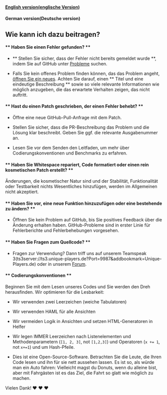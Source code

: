 #### [English version(englische Version)](https://github.com/Oberleutnant20/Spediverwaltung/blob/master/docs/CONTRIBUTING_en.md)
#### German version(Deutsche version)


## Wie kann ich dazu beitragen?

#### ** Haben Sie einen Fehler gefunden? **

* ** Stellen Sie sicher, dass der Fehler nicht bereits gemeldet wurde **, indem Sie auf GitHub unter [Probleme](https://github.com/Oberleutnant20/HSQLDB-Template/issues) suchen.

* Falls Sie kein offenes Problem finden können, das das Problem angeht, [öffnen Sie ein neues](https://github.com/Oberleutnant20/HSQLDB-Template/issues/new). Achten Sie darauf, einen ** Titel und eine eindeutige Beschreibung ** sowie so viele relevante Informationen wie möglich anzugeben, die das erwartete Verhalten zeigen, das nicht auftritt.

#### ** Hast du einen Patch geschrieben, der einen Fehler behebt? **

* Öffne eine neue GitHub-Pull-Anfrage mit dem Patch.

* Stellen Sie sicher, dass die PR-Beschreibung das Problem und die Lösung klar beschreibt. Geben Sie ggf. die relevante Ausgabenummer an.

* Lesen Sie vor dem Senden den Leitfaden, um mehr über Codierungskonventionen und Benchmarks zu erfahren.

#### ** Haben Sie Whitespace repariert, Code formatiert oder einen rein kosmetischen Patch erstellt? **

Änderungen, die kosmetischer Natur sind und der Stabilität, Funktionalität oder Testbarkeit nichts Wesentliches hinzufügen, werden im Allgemeinen nicht akzeptiert.

#### ** Haben Sie vor, eine neue Funktion hinzuzufügen oder eine bestehende zu ändern? **

* Öffnen Sie kein Problem auf GitHub, bis Sie positives Feedback über die Änderung erhalten haben. GitHub-Probleme sind in erster Linie für Fehlerberichte und Fehlerbehebungen vorgesehen.

#### ** Haben Sie Fragen zum Quellcode? **

* Fragen zur Verwendung? Dann triff uns auf unserem Teamspeak 3(ts3server://ts3.unique-players.de?Port=9987&addbookmark=Unique-Players.de) oder in unserem [Forum](http://unique-players.de).

#### ** Codierungskonventionen **

Beginnen Sie mit dem Lesen unseres Codes und Sie werden den Dreh herausfinden. Wir optimieren für die Lesbarkeit:

  * Wir verwenden zwei Leerzeichen (weiche Tabulatoren)
  
  * Wir verwenden HAML für alle Ansichten
  
  * Wir vermeiden Logik in Ansichten und setzen HTML-Generatoren in Helfer
  
  * Wir legen IMMER Leerzeichen nach Listenelementen und Methodenparametern (`[1, 2, 3]`, not `[1,2,3]`) und Operatoren (`x += 1`, not `x+=1`) und um Hash-Pfeile.
  
  * Dies ist eine Open-Source-Software. Betrachten Sie die Leute, die Ihren Code lesen und ihn für sie nett aussehen lassen. Es ist so, als würde man ein Auto fahren: Vielleicht magst du Donuts, wenn du alleine bist, aber mit Fahrgästen ist es das Ziel, die Fahrt so glatt wie möglich zu machen.

Vielen Dank! :heart: :heart: :heart:
